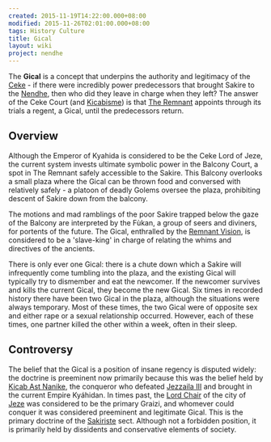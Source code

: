 ```yaml
---
created: 2015-11-19T14:22:00.000+08:00
modified: 2015-11-26T02:01:00.000+08:00
tags: History Culture
title: Gical
layout: wiki
project: nendhe
---
```


The **Gical** is a concept that underpins the authority and legitimacy of the [Ceke](/content/kyahida_wiki/wiki/Ceke) - if there were incredibly power predecessors that brought Sakire to the [Nendhe](/content/kyahida_wiki/wiki/Nendhe), then who did they leave in charge when they left? The answer of the Ceke Court (and [Kicabisme](/content/kyahida_wiki/wiki/Kicabisme)) is that [The Remnant](/content/kyahida_wiki/wiki/The_Remnant) appoints through its trials a regent, a Gical, until the predecessors return.

## Overview

Although the Emperor of Kyahida is considered to be the Ceke Lord of Jeze, the current system invests ultimate symbolic power in the Balcony Court, a spot in The Remnant safely accessible to the Sakire. This Balcony overlooks a small plaza where the Gical can be thrown food and conversed with relatively safely - a platoon of deadly Golems oversee the plaza, prohibiting descent of Sakire down from the balcony.

The motions and mad ramblings of the poor Sakire trapped below the gaze of the Balcony are interpreted by the Fùkan, a group of seers and diviners, for portents of the future. The Gical, enthralled by the [Remnant Vision](/content/kyahida_wiki/wiki/Remnant_Vision), is considered to be a 'slave-king' in charge of relating the whims and directives of the ancients. 

There is only ever one Gical: there is a chute down which a Sakire will infrequently come tumbling into the plaza, and the existing Gical will typically try to dismember and eat the newcomer. If the newcomer survives and kills the current Gical, they become the new Gical. Six times in recorded history there have been two Gical in the plaza, although the situations were always temporary. Most of these times, the two Gical were of opposite sex and either rape or a sexual relationship occurred. However, each of these times, one partner killed the other within a week, often in their sleep.

## Controversy

The belief that the Gical is a position of insane regency is disputed widely: the doctrine is preeminent now primarily because this was the belief held by [Kicab Ast Nanike](/content/kyahida_wiki/wiki/Kicab_Ast_Nanike), the conqueror who defeated [Jezzaila III](/content/kyahida_wiki/wiki/Jezzaila_III) and brought in the current Empire Kyáhidan. In times past, the [Lord Chair](/content/kyahida_wiki/wiki/Lord_Chair) of the city of [Jeze](/content/kyahida_wiki/wiki/Jeze) was considered to be the primary Graizi, and whomever could conquer it was considered preeminent and legitimate Gical. This is the primary doctrine of the [Sakiriste](/content/kyahida_wiki/wiki/Sakiriste) sect. Although not a forbidden position, it is primarily held by dissidents and conservative elements of society. 
